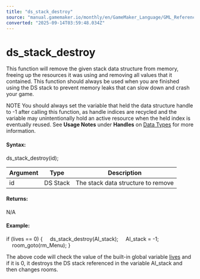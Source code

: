 ```yaml
---
title: "ds_stack_destroy"
source: "manual.gamemaker.io/monthly/en/GameMaker_Language/GML_Reference/Data_Structures/DS_Stacks/ds_stack_destroy.htm"
converted: "2025-09-14T03:59:48.034Z"
---
```


# ds\_stack\_destroy

This function will remove the given stack data structure from memory, freeing up the resources it was using and removing all values that it contained. This function should always be used when you are finished using the DS stack to prevent memory leaks that can slow down and crash your game.

NOTE You should always set the variable that held the data structure handle to \-1 after calling this function, as handle indices are recycled and the variable may unintentionally hold an active resource when the held index is eventually reused. See **Usage Notes** under **Handles** on [Data Types](../../../../../../../GameMaker_Language/GML_Overview/Data_Types.md) for more information.

#### Syntax:

ds\_stack\_destroy(id);

| Argument | Type | Description |
| --- | --- | --- |
| id | DS Stack | The stack data structure to remove |

#### Returns:

N/A

#### Example:

if (lives == 0)
{
    ds\_stack\_destroy(AI\_stack);
    AI\_stack = -1;
    room\_goto(rm\_Menu);
}

The above code will check the value of the built-in global variable [lives](../../../../../../../GameMaker_Language/GML_Overview/Variables/Builtin_Global_Variables/lives.md) and if it is 0, it destroys the DS stack referenced in the variable AI\_stack and then changes rooms.